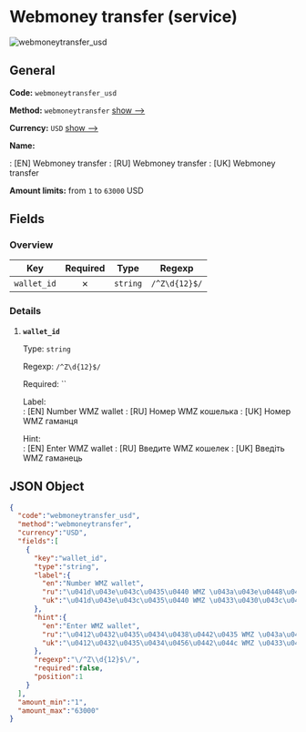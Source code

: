 
# Webmoney transfer (service) 
![webmoneytransfer_usd](https://static.openfintech.io/payout_methods/webmoneytransfer_usd/logo.svg?w=400&c=v0.59.26#w24)  

## General 
 
**Code:** `webmoneytransfer_usd` 
 
**Method:** `webmoneytransfer` [show -->](/payout-methods/webmoneytransfer/) 
 
**Currency:** `USD` [show -->](/currencies/USD/) 
 
**Name:** 
 
:	[EN] Webmoney transfer 
:	[RU] Webmoney transfer 
:	[UK] Webmoney transfer 
 
**Amount limits:** from `1` to `63000` USD 

## Fields 

### Overview 

|Key|Required|Type|Regexp| 
|:---:|:---:|:---:|:---:| 
|`wallet_id`|✗|`string`|`/^Z\d{12}$/`| 
 

### Details 
 
1. **`wallet_id`** 
 
	Type: `string` 
 
	Regexp: `/^Z\d{12}$/` 
 
	Required: `` 
 
	Label:  
	: [EN] Number WMZ wallet 
	: [RU] Номер WMZ кошелька 
	: [UK] Номер WMZ гаманця 
 
	Hint:  
	: [EN] Enter WMZ wallet 
	: [RU] Введите WMZ кошелек 
	: [UK] Введіть WMZ гаманець 
 

## JSON Object 

```json
{
  "code":"webmoneytransfer_usd",
  "method":"webmoneytransfer",
  "currency":"USD",
  "fields":[
    {
      "key":"wallet_id",
      "type":"string",
      "label":{
        "en":"Number WMZ wallet",
        "ru":"\u041d\u043e\u043c\u0435\u0440 WMZ \u043a\u043e\u0448\u0435\u043b\u044c\u043a\u0430",
        "uk":"\u041d\u043e\u043c\u0435\u0440 WMZ \u0433\u0430\u043c\u0430\u043d\u0446\u044f"
      },
      "hint":{
        "en":"Enter WMZ wallet",
        "ru":"\u0412\u0432\u0435\u0434\u0438\u0442\u0435 WMZ \u043a\u043e\u0448\u0435\u043b\u0435\u043a",
        "uk":"\u0412\u0432\u0435\u0434\u0456\u0442\u044c WMZ \u0433\u0430\u043c\u0430\u043d\u0435\u0446\u044c"
      },
      "regexp":"\/^Z\\d{12}$\/",
      "required":false,
      "position":1
    }
  ],
  "amount_min":"1",
  "amount_max":"63000"
}
```  
